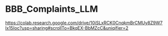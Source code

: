 # BBB_Complaints_LLM
https://colab.research.google.com/drive/10iSLxRCK0CnqkmBrCMUy8Z9W7Ix15Ioc?usp=sharing#scrollTo=BkqEX-BbMZcC&uniqifier=2
